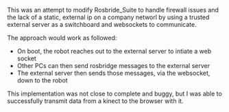 This was an attempt to modify Rosbride_Suite to handle firewall issues and the lack of a static, external ip on a company networl by using a trusted external server as a switchboard and websockets to communicate.

The approach would work as followed:

* On boot, the robot reaches out to the external server to intiate a web socket
* Other PCs can then send rosbridge messages to the external server
* The external server then sends those messages, via the websocket, down to the robot

This implementation was not close to complete and buggy, but I was able to successfully transmit data from a kinect to the browser with it.
